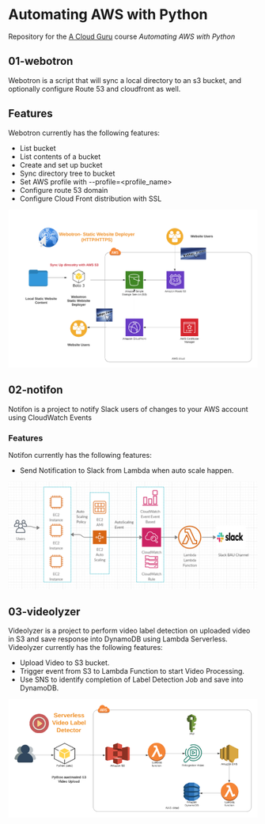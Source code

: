 # Automating AWS with Python
Repository for the [A Cloud Guru](https://acloudguru.com/) course *Automating AWS with Python*

## 01-webotron

Webotron is a script that will sync a local directory to an s3 bucket, and optionally configure Route 53 and cloudfront as well.

## Features

Webotron currently has the following features:

- List bucket
- List contents of a bucket
- Create and set up bucket
- Sync directory tree to bucket
- Set AWS profile with --profile=<profile_name>
- Configure route 53 domain
- Configure Cloud Front distribution with SSL

![Screenshot](01-webotron/Webotron-Arch-Diagram.png)

## 02-notifon

Notifon is a project to notify Slack users of changes to your AWS account using CloudWatch Events

### Features

Notifon currently has the following features:
- Send Notification to Slack from Lambda when auto scale happen.

![Screenshot](02-notifon/Notifier_arch_diagram.png)

## 03-videolyzer
Videolyzer is a project to perform video label detection on uploaded video in S3 and save response into DynamoDB using
Lambda Serverless.
Videolyzer currently has the following features:
- Upload Video to S3 bucket.
- Trigger event from S3 to Lambda Function to start Video Processing.
- Use SNS to identify completion of Label Detection Job and save into DynamoDB.

![Screenshot](03-videolyzer/VideoLabelDetector_Arc_Diagram.png)

